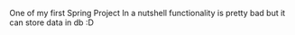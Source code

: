 One of my first Spring Project
In a nutshell functionality is pretty bad but it can store data in db :D
